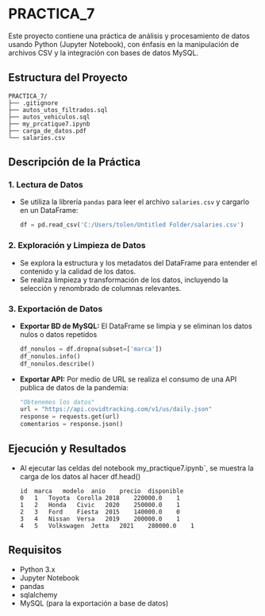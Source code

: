 # PRACTICA_7

Este proyecto contiene una práctica de análisis y procesamiento de datos usando Python (Jupyter Notebook), con énfasis en la manipulación de archivos CSV y la integración con bases de datos MySQL.

## Estructura del Proyecto

```
PRACTICA_7/
├── .gitignore
├── autos_utos_filtrados.sql
├── autos_vehiculos.sql
├── my_prcatique7.ipynb
├── carga_de_datos.pdf
└── salaries.csv
```

## Descripción de la Práctica

### 1. Lectura de Datos

- Se utiliza la librería `pandas` para leer el archivo `salaries.csv` y cargarlo en un DataFrame:
    ```python
    df = pd.read_csv('C:/Users/tolen/Untitled Folder/salaries.csv')
    ```

### 2. Exploración y Limpieza de Datos

- Se explora la estructura y los metadatos del DataFrame para entender el contenido y la calidad de los datos.
- Se realiza limpieza y transformación de los datos, incluyendo la selección y renombrado de columnas relevantes.

### 3. Exportación de Datos

- **Exportar BD de MySQL:**
  El DataFrame se limpia y se eliminan los datos nulos o datos repetidos
    ```python
    df_nonulos = df.dropna(subset=['marca'])
    df_nonulos.info()
    df_nonulos.describe()
    ```
- **Exportar API:**
Por medio de URL se realiza el consumo de una API publica de datos de la pandemia:
    ```python
    "Obtenemos los datos"
    url = "https://api.covidtracking.com/v1/us/daily.json"  
    response = requests.get(url)
    comentarios = response.json()
    ```


## Ejecución y Resultados

- Al ejecutar las celdas del notebook my_practique7.ipynb`, se muestra la carga de los datos al hacer df.head()
    ```
	id	marca	modelo	anio	precio	disponible
    0	1	Toyota	Corolla	2018	220000.0	1
    1	2	Honda	Civic	2020	250000.0	1
    2	3	Ford	Fiesta	2015	140000.0	0
    3	4	Nissan	Versa	2019	200000.0	1
    4	5	Volkswagen	Jetta	2021	280000.0	1

    ```

## Requisitos

- Python 3.x
- Jupyter Notebook
- pandas
- sqlalchemy
- MySQL (para la exportación a base de datos)
